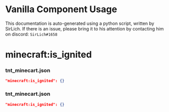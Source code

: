 # Vanilla Component Usage
This documentation is auto-generated using a python script, written by SirLich. If there is an issue, please bring it to his attention by contacting him on discord: `SirLich#1658`

# minecraft:is_ignited
### tnt_minecart.json
```JSON
"minecraft:is_ignited": {}
```

### tnt_minecart.json
```JSON
"minecraft:is_ignited": {}
```

